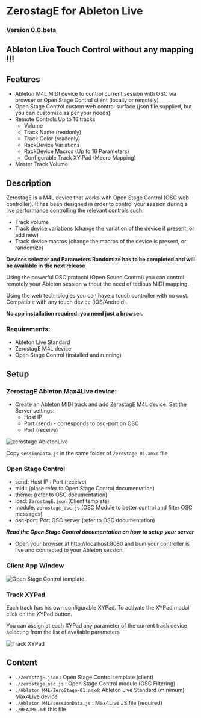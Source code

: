 # ZerostagE for Ableton Live

### Version 0.0.beta

## **Ableton Live Touch Control without any mapping !!!**

## Features

- Ableton M4L MIDI device to control current session with OSC via browser or Open Stage Control client (locally or remotely)
- Open Stage Control custom web control surface (json file supplied, but you can customize as per your needs)
- Remote Controls Up to 16 tracks
    - Volume
    - Track Name (readonly)
    - Track Color (readonly)
    - RackDevice Variations
    - RackDevice Macros (Up to 16 Parameters)
    - Configurable Track XY Pad (Macro Mapping)
- Master Track Volume

## Description

ZerostagE is a M4L device that works with Open Stage Control (OSC web controller).
It has been designed in order to control your session during a live performance controlling the relevant controls such:
- Track volume
- Track device variations (change the variation of the device if present, or add new)
- Track device macros (change the macros of the device is present, or randomize)

**Devices selector and Parameters Randomize has to be completed and will be available in the next release**

Using the powerful OSC protocol (Open Sound Control) you can control remotely your Ableton session without the need of tedious MIDI mapping. 

Using the web technologies you can have a touch controller with no cost. Compatible with any touch device (iOS/Android). 

**No app installation required: you need just a browser.**

### Requirements: 
- Ableton Live Standard 
- ZerostagE M4L device 
- Open Stage Control (installed and running)


## Setup

### ZerostagE Ableton Max4Live device:
- Create an Ableton MIDI track and add ZerostagE M4L device. Set the Server settings:
    - Host IP
    - Port (send) - corresponds to osc-port on OSC
    - Port (receive)

![zerostage AbletonLive](https://res.cloudinary.com/moodgiver/image/upload/v1760460377/ZerostagEM4l_nbvu3r.png)

Copy `sessionData.js` in the same folder of `ZeroStage-01.amxd` file

### Open Stage Control
- send: Host IP : Port (receive)
- midi: (plase refer to Open Stage Control documentation)
- theme: (refer to OSC documentation)
- load: `ZerostagE.json` (Client template)
- module:  `zerostage_osc.js` (OSC Module to better control and filter OSC messages)
- osc-port: Port OSC server (refer to OSC documentation)

***Read the Open Stage Control documentation on how to setup your server***

- Open your browser at http://localhost:8080 and bum your controller is live and connected to your Ableton session.

### Client App Window

![Open Stage Control template](https://res.cloudinary.com/moodgiver/image/upload/v1760460377/ZerostagE-Client_adcopj.png)

### Track XYPad

Each track has his own configurable XYPad. To activate the XYPad modal click on the XYPad button.

You can assign at each XYPad any parameter of the current track device selecting from the list of available parameters

![Track XYPad](https://res.cloudinary.com/moodgiver/image/upload/v1760460377/ZerostagE-XYPAD_ceqyiy.png)


## Content

- `./ZerostagE.json` : Open Stage Control template (client)
- `./zerostage_osc.js` : Open Stage Control module (OSC Filtering)
- `./Ableton M4L/ZeroStage-01.amxd`: Ableton Live Standard (minimum) Max4Live device 
- `./Ableton M4L/sessionData.js` : Max4Live JS file (required)
- `./README.md`: this file